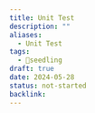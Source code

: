 ```yaml
---
title: Unit Test
description: ""
aliases:
  - Unit Test
tags:
  - 🌱seedling
draft: true
date: 2024-05-28
status: not-started
backlink:
---
```


